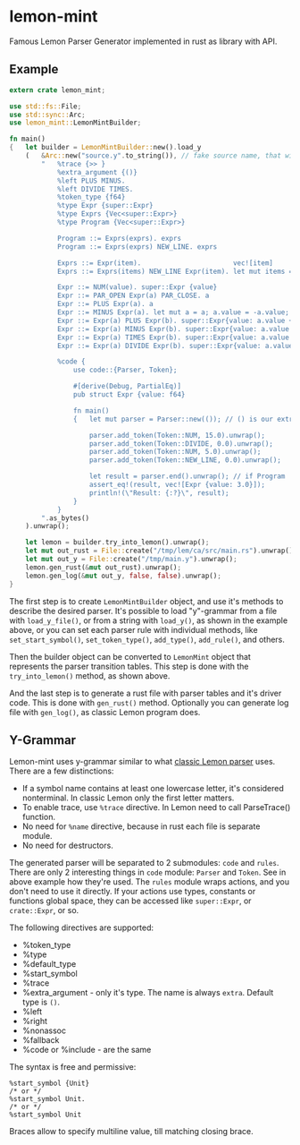 # lemon-mint
Famous Lemon Parser Generator implemented in rust as library with API.

## Example

```rust
extern crate lemon_mint;

use std::fs::File;
use std::sync::Arc;
use lemon_mint::LemonMintBuilder;

fn main()
{	let builder = LemonMintBuilder::new().load_y
	(	&Arc::new("source.y".to_string()), // fake source name, that will appear in error messages
		"	%trace {>> }
			%extra_argument {()}
			%left PLUS MINUS.
			%left DIVIDE TIMES.
			%token_type {f64}
			%type Expr {super::Expr}
			%type Exprs {Vec<super::Expr>}
			%type Program {Vec<super::Expr>}

			Program ::= Exprs(exprs). exprs
			Program ::= Exprs(exprs) NEW_LINE. exprs

			Exprs ::= Expr(item).                       vec![item]
			Exprs ::= Exprs(items) NEW_LINE Expr(item). let mut items = items; items.push(item); items

			Expr ::= NUM(value). super::Expr {value}
			Expr ::= PAR_OPEN Expr(a) PAR_CLOSE. a
			Expr ::= PLUS Expr(a). a
			Expr ::= MINUS Expr(a). let mut a = a; a.value = -a.value; a
			Expr ::= Expr(a) PLUS Expr(b). super::Expr{value: a.value + b.value}
			Expr ::= Expr(a) MINUS Expr(b). super::Expr{value: a.value - b.value}
			Expr ::= Expr(a) TIMES Expr(b). super::Expr{value: a.value * b.value}
			Expr ::= Expr(a) DIVIDE Expr(b). super::Expr{value: a.value / b.value}

			%code {
				use code::{Parser, Token};

                #[derive(Debug, PartialEq)]
				pub struct Expr {value: f64}

				fn main()
				{	let mut parser = Parser::new(()); // () is our extra argument, that will be accessible in actions, and also through parser.extra

					parser.add_token(Token::NUM, 15.0).unwrap();
					parser.add_token(Token::DIVIDE, 0.0).unwrap();
					parser.add_token(Token::NUM, 5.0).unwrap();
					parser.add_token(Token::NEW_LINE, 0.0).unwrap();

					let result = parser.end().unwrap(); // if Program
                    assert_eq!(result, vec![Expr {value: 3.0}]);
                    println!(\"Result: {:?}\", result);
				}
			}
		".as_bytes()
	).unwrap();

	let lemon = builder.try_into_lemon().unwrap();
	let mut out_rust = File::create("/tmp/lem/ca/src/main.rs").unwrap();
	let mut out_y = File::create("/tmp/main.y").unwrap();
	lemon.gen_rust(&mut out_rust).unwrap();
	lemon.gen_log(&mut out_y, false, false).unwrap();
}
```

The first step is to create `LemonMintBuilder` object, and use it's methods to describe the desired parser. It's possible to load "y"-grammar from a file with `load_y_file()`, or from a string with `load_y()`, as shown in the example above, or you can set each parser rule with individual methods, like `set_start_symbol()`, `set_token_type()`, `add_type()`, `add_rule()`, and others.

Then the builder object can be converted to `LemonMint` object that represents the parser transition tables. This step is done with the `try_into_lemon()` method, as shown above.

And the last step is to generate a rust file with parser tables and it's driver code. This is done with `gen_rust()` method. Optionally you can generate log file with `gen_log()`, as classic Lemon program does.

## Y-Grammar

Lemon-mint uses y-grammar similar to what [classic Lemon parser](https://www.hwaci.com/sw/lemon/) uses. There are a few distinctions:

* If a symbol name contains at least one lowercase letter, it's considered nonterminal. In classic Lemon only the first letter matters.
* To enable trace, use `%trace` directive. In Lemon need to call ParseTrace() function.
* No need for `%name` directive, because in rust each file is separate module.
* No need for destructors.

The generated parser will be separated to 2 submodules: `code` and `rules`. There are only 2 interesting things in `code` module: `Parser` and `Token`. See in above example how they're used. The `rules` module wraps actions, and you don't need to use it directly. If your actions use types, constants or functions global space, they can be accessed like `super::Expr`, or `crate::Expr`, or so.

The following directives are supported:

* %token_type
* %type
* %default_type
* %start_symbol
* %trace
* %extra_argument - only it's type. The name is always `extra`. Default type is `()`.
* %left
* %right
* %nonassoc
* %fallback
* %code or %include - are the same

The syntax is free and permissive:

```
%start_symbol {Unit}
/* or */
%start_symbol Unit.
/* or */
%start_symbol Unit
```

Braces allow to specify multiline value, till matching closing brace.

